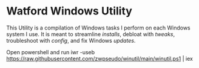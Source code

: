 # Watford Windows Utility

This Utility is a compilation of Windows tasks I perform on each Windows system I use. It is meant to streamline *installs*, debloat with *tweaks*, troubleshoot with *config*, and fix Windows *updates*.  

Open powershell and run iwr -useb https://raw.githubusercontent.com/zwpseudo/winutil/main/winutil.ps1 | iex

